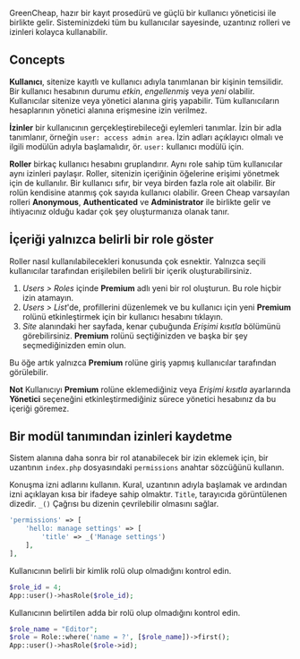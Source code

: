 <p class="uk-article-lead">GreenCheap, hazır bir kayıt prosedürü ve güçlü bir kullanıcı yöneticisi ile birlikte gelir. Sisteminizdeki tüm bu kullanıcılar sayesinde, uzantınız rolleri ve izinleri kolayca kullanabilir.</p>

## Concepts

**Kullanıcı**, sitenize kayıtlı ve kullanıcı adıyla tanımlanan bir kişinin temsilidir. Bir kullanıcı hesabının durumu *etkin*, *engellenmiş* veya *yeni* olabilir. Kullanıcılar sitenize veya yönetici alanına giriş yapabilir. Tüm kullanıcıların hesaplarının yönetici alanına erişmesine izin verilmez.

**İzinler** bir kullanıcının gerçekleştirebileceği eylemleri tanımlar. İzin bir adla tanımlanır, örneğin `user: access admin area`. İzin adları açıklayıcı olmalı ve ilgili modülün adıyla başlamalıdır, ör. `user:` kullanıcı modülü için.

**Roller** birkaç kullanıcı hesabını gruplandırır. Aynı role sahip tüm kullanıcılar aynı izinleri paylaşır. Roller, sitenizin içeriğinin öğelerine erişimi yönetmek için de kullanılır. Bir kullanıcı sıfır, bir veya birden fazla role ait olabilir. Bir rolün kendisine atanmış çok sayıda kullanıcı olabilir. Green Cheap varsayılan rolleri **Anonymous**, **Authenticated** ve **Administrator** ile birlikte gelir ve ihtiyacınız olduğu kadar çok şey oluşturmanıza olanak tanır.

## İçeriği yalnızca belirli bir role göster

Roller nasıl kullanılabilecekleri konusunda çok esnektir. Yalnızca seçili kullanıcılar tarafından erişilebilen belirli bir içerik oluşturabilirsiniz.

1. *Users > Roles* içinde **Premium** adlı yeni bir rol oluşturun. Bu role hiçbir izin atamayın.
2. *Users > List*'de, profillerini düzenlemek ve bu kullanıcı için yeni **Premium** rolünü etkinleştirmek için bir kullanıcı hesabını tıklayın.
3. *Site* alanındaki her sayfada, kenar çubuğunda *Erişimi kısıtla* bölümünü görebilirsiniz. **Premium** rolünü seçtiğinizden ve başka bir şey seçmediğinizden emin olun.

Bu öğe artık yalnızca **Premium** rolüne giriş yapmış kullanıcılar tarafından görülebilir.

**Not** Kullanıcıyı **Premium** rolüne eklemediğiniz veya *Erişimi kısıtla* ayarlarında **Yönetici** seçeneğini etkinleştirmediğiniz sürece yönetici hesabınız da bu içeriği göremez.

## Bir modül tanımından izinleri kaydetme

Sistem alanına daha sonra bir rol atanabilecek bir izin eklemek için, bir uzantının `index.php` dosyasındaki `permissions` anahtar sözcüğünü kullanın.

Konuşma izni adlarını kullanın. Kural, uzantının adıyla başlamak ve ardından izni açıklayan kısa bir ifadeye sahip olmaktır. `Title`, tarayıcıda görüntülenen dizedir. `_()` Çağrısı bu dizenin çevrilebilir olmasını sağlar.

```php
'permissions' => [
    'hello: manage settings' => [
        'title' => _('Manage settings')
    ],
],
```

Kullanıcının belirli bir kimlik rolü olup olmadığını kontrol edin.

```php
$role_id = 4;
App::user()->hasRole($role_id);
```

Kullanıcının belirtilen adda bir rolü olup olmadığını kontrol edin.

```php
$role_name = "Editor";
$role = Role::where('name = ?', [$role_name])->first();
App::user()->hasRole($role->id);
```
